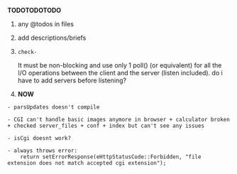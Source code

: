 

**TODOTODOTODO**

1) 
	any @todos in files

2) 
	add descriptions/briefs


12) 	check-
	It must be non-blocking and use only 1 poll() (or equivalent) for all the I/O
	operations between the client and the server (listen included).
		do i have to add servers before listening?


11111) **NOW**

	- parsUpdates doesn't compile

	- CGI can't handle basic images anymore in browser + calculator broken + checked server_files + conf + index but can't see any issues

	- isCgi doesnt work?

	- always throws error:	
		return setErrorResponse(eHttpStatusCode::Forbidden, "file extension does not match accepted cgi extension");
		



